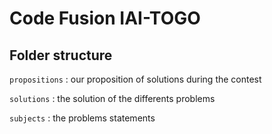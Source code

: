 # Code Fusion IAI-TOGO
## Folder structure
`propositions` : our proposition of solutions during the contest

`solutions` : the solution of the differents problems

`subjects` : the problems statements

